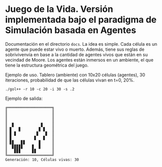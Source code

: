 # Juego de la Vida. Versión implementada bajo el paradigma de Simulación basada en Agentes

Documentación en el directorio ```docs```. La idea es simple. Cada célula es un agente que puede estar vivo o muerto. Además, tiene sus reglas de sobrivivenvia en base a la cantidad de agentes vivos que están en su vecindad de Moore. Los agentes están inmersos en un ambiente, el que tiene la estructura geométrica del juego.

Ejemplo de uso. Tablero (ambiente) con 10x20 células (agentes), 30 iteraciones, probabilidad de que las células vivan en t=0, 20%.
```
./gol++ -r 10 -c 20 -i 30 -s .2
```

Ejemplo de salida:

```
╔════════════════════╗
║                    ║
║                    ║
║                    ║
║  ▊            ▊    ║
║ ▊   ▊        ▊ ▊   ║
║ ▊ ▊         ▊   ▊  ║
║ ▊          ▊   ▊   ║
║ ▊▊   ▊▊      ▊     ║
║  ▊▊▊▊▊    ▊  ▊     ║
║   ▊▊▊     ▊▊       ║
╚════════════════════╝
Generación: 10, Células vivas: 30
```
